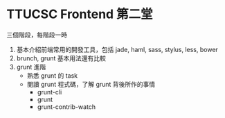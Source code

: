 TTUCSC Frontend 第二堂
=====================

三個階段，每階段一時

1. 基本介紹前端常用的開發工具，包括 jade, haml, sass, stylus, less, bower
2. brunch, grunt 基本用法還有比較
3. grunt 進階
    * 熟悉 grunt 的 task
    * 閱讀 grunt 程式碼，了解 grunt 背後所作的事情
        * grunt-cli
        * grunt
        * grunt-contrib-watch
